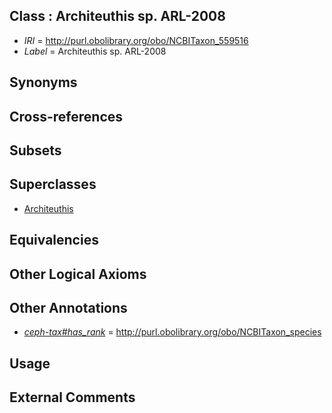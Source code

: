
## Class : Architeuthis sp. ARL-2008

 * *IRI* = http://purl.obolibrary.org/obo/NCBITaxon_559516
 * *Label* = Architeuthis sp. ARL-2008

## Synonyms


## Cross-references


## Subsets


## Superclasses

 * [Architeuthis](../../NCBITaxon/55/NCBITaxon_34555.md)

## Equivalencies


## Other Logical Axioms


## Other Annotations

 * *[ceph-tax#has_rank](../../ceph-tax#has/nk/ceph-tax#has_rank.md)* = http://purl.obolibrary.org/obo/NCBITaxon_species

## Usage


## External Comments


